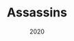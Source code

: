 ---
published: false
cancelled: COVID-19
layout: productions
title: Assassins
date: 2020
image_credit: 
image_alt:
image_caption:
category: musical
Title: Assassins - wiki
Theatre: The 5 & Dime
Music: Stephen Sondheim - wiki
Lyrics: Stephen Sondheim
Book: John Weidman - wiki
Basis: Original concept by Charles Gilbert Jr.
Website: https://www.the5anddime.org/assassins
showtimes: 
  - 2020-07-31 20:00:00
  - 2020-08-01 20:00:00
  - 2020-08-02 14:00:00
  - 2020-08-03 20:00:00
  - 2020-08-06 20:00:00
  - 2020-08-07 20:00:00
  - 2020-08-08 20:00:00
  - 2020-08-09 14:00:00
  - 2020-08-13 20:00:00
  - 2020-08-14 20:00:00
  - 2020-08-15 20:00:00
  - 2020-08-16 14:00:00
cast: 
crew:
  Director: Lee Hamby
external_links:
  Assassins | The 5 & Dime: https://www.the5anddime.org/assassins
---
